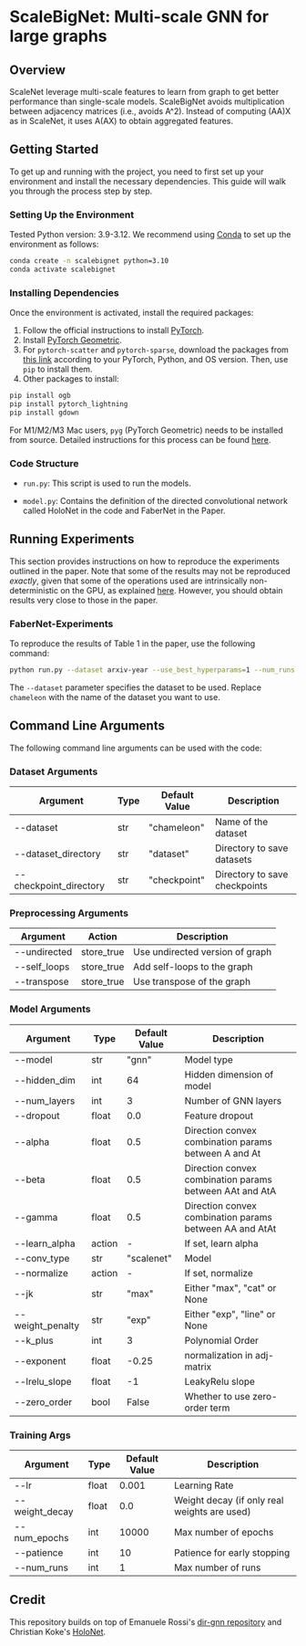 # ScaleBigNet: Multi-scale GNN for large graphs

## Overview

ScaleNet leverage multi-scale features to learn from graph to get better performance than single-scale models. 
ScaleBigNet avoids multiplication between adjacency matrices (i.e., avoids A^2). 
Instead of computing (AA)X as in ScaleNet,  it uses A(AX) to obtain aggregated features.


## Getting Started

To get up and running with the project, you need to first set up your environment and install the necessary dependencies. This guide will walk you through the process step by step.

### Setting Up the Environment

Tested Python version: 3.9-3.12. We recommend using [Conda](https://conda.io/projects/conda/en/latest/user-guide/install/index.html) to set up the environment as follows:

```bash
conda create -n scalebignet python=3.10
conda activate scalebignet
```

### Installing Dependencies

Once the environment is activated, install the required packages:


1. Follow the official instructions to install [PyTorch](https://pytorch.org/get-started/previous-versions/).
2. Install [PyTorch Geometric](https://pytorch-geometric.readthedocs.io/en/latest/notes/installation.html).
3. For `pytorch-scatter` and `pytorch-sparse`, download the packages from [this link](https://pytorch-geometric.com/whl/torch-2.3.0%2Bcu121.html) according to your PyTorch, Python, and OS version. Then, use `pip` to install them.
4. Other packages to install:
```bash
pip install ogb
pip install pytorch_lightning
pip install gdown
```

For M1/M2/M3 Mac users, `pyg` (PyTorch Geometric) needs to be installed from source. Detailed instructions for this process can be found [here](https://pytorch-geometric.readthedocs.io/en/latest/notes/installation.html#installation-from-source).

### Code Structure

* `run.py`: This script is used to run the models.

* `model.py`: Contains the definition of the directed convolutional network called HoloNet in the code and FaberNet in the Paper.


## Running Experiments

This section provides instructions on how to reproduce the experiments outlined in the paper. Note that some of the results may not be reproduced *exactly*, given that some of the operations used are intrinsically non-deterministic on the GPU, as explained [here](https://github.com/pyg-team/pytorch_geometric/issues/92). However, you should obtain results very close to those in the paper.

### FaberNet-Experiments

To reproduce the results of Table 1 in the paper, use the following command:

```bash
python run.py --dataset arxiv-year --use_best_hyperparams=1 --num_runs 10
```

The `--dataset` parameter specifies the dataset to be used. Replace `chameleon` with the name of the dataset you want to use. 

## Command Line Arguments

The following command line arguments can be used with the code:

### Dataset Arguments

| Argument               | Type | Default Value | Description                   |
| ---------------------- | ---- | ------------- | ----------------------------- |
| --dataset              | str  | "chameleon"   | Name of the dataset           |
| --dataset_directory    | str  | "dataset"     | Directory to save datasets    |
| --checkpoint_directory | str  | "checkpoint"  | Directory to save checkpoints |

### Preprocessing Arguments

| Argument     | Action     | Description                     |
| ------------ | ---------- | ------------------------------- |
| --undirected | store_true | Use undirected version of graph |
| --self_loops | store_true | Add self-loops to the graph     |
| --transpose  | store_true | Use transpose of the graph      |

### Model Arguments

| Argument         | Type   | Default Value | Description                                             |
|------------------| ------ |--------------|---------------------------------------------------------|
| --model          | str    | "gnn"        | Model type                                              |
| --hidden_dim     | int    | 64           | Hidden dimension of model                               |
| --num_layers     | int    | 3            | Number of GNN layers                                    |
| --dropout        | float  | 0.0          | Feature dropout                                         |
| --alpha          | float  | 0.5          | Direction convex combination params between A and At    |
| --beta           | float  | 0.5          | Direction convex combination params between AAt and AtA |
| --gamma          | float  | 0.5          | Direction convex combination params between AA and AtAt |
| --learn_alpha    | action | -            | If set, learn alpha                                     |
| --conv_type      | str    | "scalenet"   | Model                                                   |
| --normalize      | action | -            | If set, normalize                                       |
| --jk             | str    | "max"        | Either "max", "cat" or None                             |
| --weight_penalty | str    | "exp"        | Either "exp", "line" or None                            |
| --k_plus         | int    | 3            | Polynomial Order                                        |
| --exponent       | float  | -0.25        | normalization in adj-matrix                             |
| --lrelu_slope    | float  | -1           | LeakyRelu slope                                         |
| --zero_order     | bool   | False        | Whether to use zero-order term                          |


### Training Args

| Argument            | Type  | Default Value | Description                                        |
| ------------------- | ----- | ------------- | -------------------------------------------------- |
| --lr                | float | 0.001         | Learning Rate                                      |
| --weight_decay      | float | 0.0           | Weight decay (if only real weights are used)       |
| --num_epochs        | int   | 10000         | Max number of epochs                               |
| --patience          | int   | 10            | Patience for early stopping                        |
| --num_runs          | int   | 1             | Max number of runs                                 |



## Credit
This repository builds on top of Emanuele Rossi's [dir-gnn repository](https://github.com/emalgorithm/directed-graph-neural-network) and Christian Koke's [HoloNet](https://github.com/ChristianKoke/HoloNets/tree/6bcd8b92177f0b075ae0664a1288efb3b589ee3b). 



